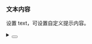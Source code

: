 ### 文本内容

设置 <yc-tag>text</yc-tag>，可设置自定义提示内容。

<div class="cell-demo vp-raw">
  <yc-space :size="40">
    <yc-badge text="NEW">
      <yc-avatar shape="square">
        <span>
          <IconUser />
        </span>
      </yc-avatar>
    </yc-badge>
    <yc-badge text="HOT">
      <yc-avatar shape="square">
        <span>
          <IconUser />
        </span>
      </yc-avatar>
    </yc-badge>
  </yc-space>
</div>

<details>
<summary>
 <button class="code-btn"  >
    <icon-code />
 </button>
</summary>

```vue
<template>
  <yc-space :size="40">
    <yc-badge text="NEW">
      <yc-avatar shape="square">
        <span>
          <IconUser />
        </span>
      </yc-avatar>
    </yc-badge>
    <yc-badge text="HOT">
      <yc-avatar shape="square">
        <span>
          <IconUser />
        </span>
      </yc-avatar>
    </yc-badge>
  </yc-space>
</template>
```

</details>

